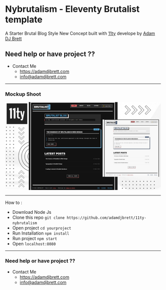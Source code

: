 # Nybrutalism - Eleventy Brutalist template 

A Starter Brutal Blog Style New Concept built with [11ty](https://11ty.dev) develope by [Adam DJ Brett](https://adamdjbrett.com)

## Need help or have project ?? 

+ Contact Me
     - https://adamdjbrett.com
     - info@adamdjbrett.com

---

### Mockup Shoot

![11ty-brutalist](mockup.jpg)

---

How to : 
+ Download Node Js
+ Clone this repo `git clone https://github.com/adamdjbrett/11ty-nybrutalism`
+ Open project `cd yourproject`
+ Run Installation `npm install`
+ Run project `npm start`
+ Open `localhost:8080`

---

### Need help or have project ?? 

+ Contact Me
     - https://adamdjbrett.com
     - info@adamdjbrett.com
